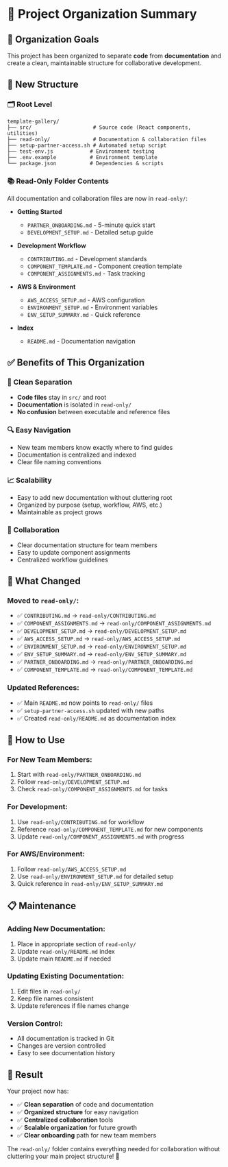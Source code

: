 # 📁 Project Organization Summary

## 🎯 Organization Goals

This project has been organized to separate **code** from **documentation** and create a clean, maintainable structure for collaborative development.

## 📂 New Structure

### 🗂️ Root Level
```
template-gallery/
├── src/                    # Source code (React components, utilities)
├── read-only/              # Documentation & collaboration files
├── setup-partner-access.sh # Automated setup script
├── test-env.js            # Environment testing
├── .env.example           # Environment template
└── package.json           # Dependencies & scripts
```

### 📚 Read-Only Folder Contents
All documentation and collaboration files are now in `read-only/`:

- **Getting Started**
  - `PARTNER_ONBOARDING.md` - 5-minute quick start
  - `DEVELOPMENT_SETUP.md` - Detailed setup guide

- **Development Workflow**
  - `CONTRIBUTING.md` - Development standards
  - `COMPONENT_TEMPLATE.md` - Component creation template
  - `COMPONENT_ASSIGNMENTS.md` - Task tracking

- **AWS & Environment**
  - `AWS_ACCESS_SETUP.md` - AWS configuration
  - `ENVIRONMENT_SETUP.md` - Environment variables
  - `ENV_SETUP_SUMMARY.md` - Quick reference

- **Index**
  - `README.md` - Documentation navigation

## ✅ Benefits of This Organization

### 🧹 Clean Separation
- **Code files** stay in `src/` and root
- **Documentation** is isolated in `read-only/`
- **No confusion** between executable and reference files

### 🔍 Easy Navigation
- New team members know exactly where to find guides
- Documentation is centralized and indexed
- Clear file naming conventions

### 📈 Scalability
- Easy to add new documentation without cluttering root
- Organized by purpose (setup, workflow, AWS, etc.)
- Maintainable as project grows

### 🤝 Collaboration
- Clear documentation structure for team members
- Easy to update component assignments
- Centralized workflow guidelines

## 🔄 What Changed

### Moved to `read-only/`:
- ✅ `CONTRIBUTING.md` → `read-only/CONTRIBUTING.md`
- ✅ `COMPONENT_ASSIGNMENTS.md` → `read-only/COMPONENT_ASSIGNMENTS.md`
- ✅ `DEVELOPMENT_SETUP.md` → `read-only/DEVELOPMENT_SETUP.md`
- ✅ `AWS_ACCESS_SETUP.md` → `read-only/AWS_ACCESS_SETUP.md`
- ✅ `ENVIRONMENT_SETUP.md` → `read-only/ENVIRONMENT_SETUP.md`
- ✅ `ENV_SETUP_SUMMARY.md` → `read-only/ENV_SETUP_SUMMARY.md`
- ✅ `PARTNER_ONBOARDING.md` → `read-only/PARTNER_ONBOARDING.md`
- ✅ `COMPONENT_TEMPLATE.md` → `read-only/COMPONENT_TEMPLATE.md`

### Updated References:
- ✅ Main `README.md` now points to `read-only/` files
- ✅ `setup-partner-access.sh` updated with new paths
- ✅ Created `read-only/README.md` as documentation index

## 🚀 How to Use

### For New Team Members:
1. Start with `read-only/PARTNER_ONBOARDING.md`
2. Follow `read-only/DEVELOPMENT_SETUP.md`
3. Check `read-only/COMPONENT_ASSIGNMENTS.md` for tasks

### For Development:
1. Use `read-only/CONTRIBUTING.md` for workflow
2. Reference `read-only/COMPONENT_TEMPLATE.md` for new components
3. Update `read-only/COMPONENT_ASSIGNMENTS.md` with progress

### For AWS/Environment:
1. Follow `read-only/AWS_ACCESS_SETUP.md`
2. Use `read-only/ENVIRONMENT_SETUP.md` for detailed setup
3. Quick reference in `read-only/ENV_SETUP_SUMMARY.md`

## 📋 Maintenance

### Adding New Documentation:
1. Place in appropriate section of `read-only/`
2. Update `read-only/README.md` index
3. Update main `README.md` if needed

### Updating Existing Documentation:
1. Edit files in `read-only/`
2. Keep file names consistent
3. Update references if file names change

### Version Control:
- All documentation is tracked in Git
- Changes are version controlled
- Easy to see documentation history

## 🎉 Result

Your project now has:
- ✅ **Clean separation** of code and documentation
- ✅ **Organized structure** for easy navigation
- ✅ **Centralized collaboration** tools
- ✅ **Scalable organization** for future growth
- ✅ **Clear onboarding** path for new team members

The `read-only/` folder contains everything needed for collaboration without cluttering your main project structure! 🚀
